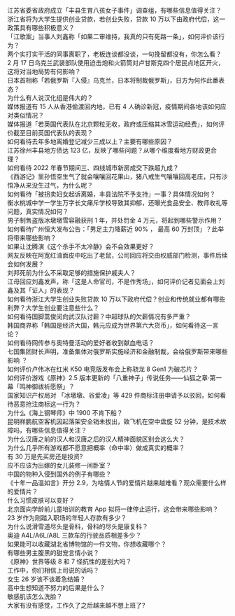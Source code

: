 江苏省委省政府成立「丰县生育八孩女子事件」调查组，有哪些信息值得关注？  
浙江省将为大学生提供创业贷款，若创业失败，贷款 10 万以下由政府代偿，这一政策具有哪些积极意义？  
「江歌案」当事人刘鑫称「如果二审维持，我真的只有死路一条」，如何评价该行为？  
两个实打实干活的同事离职了，老板连谈都没谈，一句挽留都没有，你怎么看？  
2 月 17 日乌克兰武装部队使用迫击炮和火箭筒对卢甘斯克四个居民点地区开火，这将对当地局势有何影响？  
日本首相称「若俄罗斯『入侵』乌克兰，日本将制裁俄罗斯」，日方为何作此番表态？  
为什么有人说汉化组是伟大的？  
媒体报道有 15 人从香港偷渡回内地，已有 4 人确诊新冠，疫情期间各地该如何应对类似情况？  
媒体报道「若英国代表队在北京颗粒无收，政府或压缩其冰雪运动经费」，如何评价截至目前英国代表队的表现？  
如何看待去年多地离婚登记减少三成以上？主要有哪些原因？  
江苏徐州丰县地方债达 123 亿，反映了哪些问题？从哪个维度看地方财政更合理？  
如何看待 2022 年春节期间三、四线城市新房成交下跌超九成？  
《西游记》里孙悟空生气了就会嚷嚷回花果山，猪八戒生气嚷嚷回高老庄，只有沙悟净从来没生过气，为什么呢？  
如何看待「被拐卖妇女起诉离婚，丰县法院不予支持」一事？具体情况如何？  
衡水桃城中学一学生万字长文痛斥学校导致其抑郁，还曝光食品安全、教师收礼等问题，真实情况如何？  
男子制售盗版冰墩墩雪容融获刑 1 年，并处罚金 4 万元，将起到哪些警示作用？  
如何看待广州恒大发布公告：「男足主力降薪近 90% ， 最高 60 万封顶」？此举将带来哪些影响？  
如果让沈腾演《这个杀手不太冷静》会不会效果更好？  
网友反映在阿宽红油面皮中吃出了老鼠，公司回应将交由权威部门检测，事件后续会如何发展？  
刘邦死前为什么不采取足够的措施保护戚夫人？  
江母回应刘鑫发声，称「这是人命官司，不是作秀场」，如何评价记者见面会上刘鑫及其「证人」的表现？  
如何看待浙江大学生创业失败贷款 10 万以下政府代偿？创业和传统就业都有哪些利弊？大学生创业要注意些什么？  
如何看待国脚蒿俊闵向武汉队讨薪？中超球队的欠薪情况有多严重？  
韩国商界称「韩国是经济大国，韩元应成为世界第六大货币」，如何看待这一言论？  
如何看待网传参与奥特曼活动的爱好者收到献血电话？  
七国集团财长声明，准备集体对俄罗斯实施经济和金融制裁，会给俄罗斯带来哪些影响 ？  
如何评价卢伟冰在红米 K50 电竞版发布会上称骁龙 8 Gen1 为破芯片？  
如何评价游戏《原神》2.5 版本更新的「八重神子」传说任务——仙狐之章·第一幕「鸣神御祓祈愿祭」？  
国家知识产权局对 「冰墩墩、谷爱凌」等 429 件商标注册申请予以驳回，如何看待恶意抢注商标这一行为？  
为什么《海上钢琴师》中 1900 不肯下船？  
昆明祥鹏航空客机因起落架安全销未拔出，致飞机在空中盘旋 52 分钟，是技术故障吗，有哪些信息值得关注？  
为什么汉唐之前的汉人和汉唐之后的汉人精神面貌区别会这么大？  
为什么几乎所有游戏都不愿意把概率（命中率）做成真实的概率？  
有 30 万是先买房还是投资?  
应不应该为出嫁的女儿装修一间卧室？  
中国的物种入侵到国外的例子有哪些？  
《十年一品温如言》开分 2.9，为啥情人节的爱情片越来越难看？观众需要什么样的爱情片？  
什么习惯皮肤可以变好？  
北京面向学龄前儿童培训的教育 App 拟将一律停止运行，这会带来哪些影响？  
23 岁作为刚踏入职场的年轻人存款有多少？  
为什么说滑雪道尽头是骨科，骨科的尽头是康复科？  
奥迪 A4L/A6L/A8L 三款车的行驶品质相差多少？  
如果能可以收藏湖北省博物馆的一件文物，你想收藏哪个？  
有哪些男主腹黑的甜宠言情小说？  
《原神》世界等级 8 和 7 怪抗性的差别大吗？  
工作中，你们相信上司说的话吗？  
女生 26 岁该不该着急结婚？  
高中生想知道不努力的后果是什么？  
敏感肌该怎么洗脸？  
大家有没有感觉，工作久了之后越来越不想上班了?  
